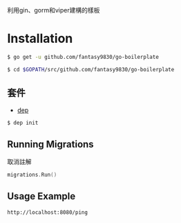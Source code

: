 利用gin、gorm和viper建構的樣板

# Installation
```bash
$ go get -u github.com/fantasy9830/go-boilerplate
```

```bash
$ cd $GOPATH/src/github.com/fantasy9830/go-boilerplate
```

## 套件

* [dep](https://github.com/golang/dep)
```bash
$ dep init
```

## Running Migrations
取消註解
```go
migrations.Run()
```

## Usage Example
```http
http://localhost:8080/ping
```
